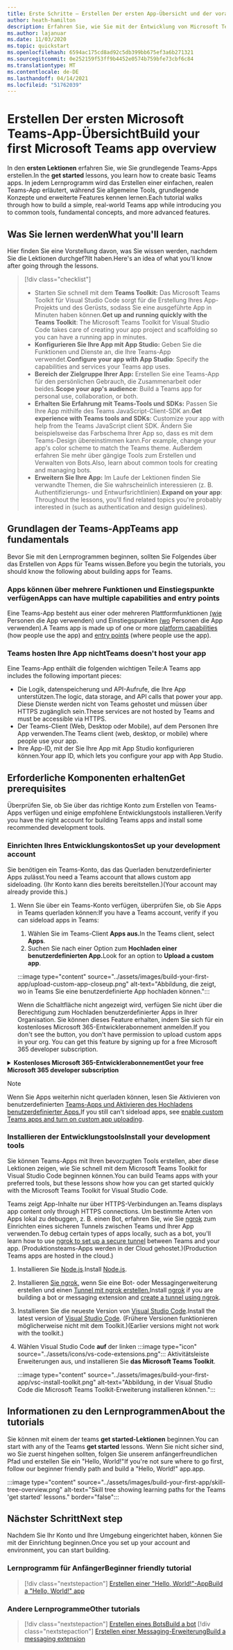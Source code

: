 ```yaml
---
title: Erste Schritte – Erstellen Der ersten App-Übersicht und der voraussetzungen
author: heath-hamilton
description: Erfahren Sie, wie Sie mit der Entwicklung von Microsoft Teams-Apps beginnen und Ihre Umgebung einrichten.
ms.author: lajanuar
ms.date: 11/03/2020
ms.topic: quickstart
ms.openlocfilehash: 6594ac175cd8ad92c5db399bb675ef3a6b271321
ms.sourcegitcommit: 0e252159f53ff9b4452e0574b759bfe73cbf6c84
ms.translationtype: MT
ms.contentlocale: de-DE
ms.lasthandoff: 04/14/2021
ms.locfileid: "51762039"
---
```

# <a name="build-your-first-microsoft-teams-app-overview"></a><span data-ttu-id="8903a-103">Erstellen Der ersten Microsoft Teams-App-Übersicht</span><span class="sxs-lookup"><span data-stu-id="8903a-103">Build your first Microsoft Teams app overview</span></span>

<span data-ttu-id="8903a-104">In den **ersten Lektionen** erfahren Sie, wie Sie grundlegende Teams-Apps erstellen.</span><span class="sxs-lookup"><span data-stu-id="8903a-104">In the **get started** lessons, you learn how to create basic Teams apps.</span></span> <span data-ttu-id="8903a-105">In jedem Lernprogramm wird das Erstellen einer einfachen, realen Teams-App erläutert, während Sie allgemeine Tools, grundlegende Konzepte und erweiterte Features kennen lernen.</span><span class="sxs-lookup"><span data-stu-id="8903a-105">Each tutorial walks through how to build a simple, real-world Teams app while introducing you to common tools, fundamental concepts, and more advanced features.</span></span>

## <a name="what-youll-learn"></a><span data-ttu-id="8903a-106">Was Sie lernen werden</span><span class="sxs-lookup"><span data-stu-id="8903a-106">What you'll learn</span></span>

<span data-ttu-id="8903a-107">Hier finden Sie eine Vorstellung davon, was Sie wissen werden, nachdem Sie die Lektionen durchgef?llt haben.</span><span class="sxs-lookup"><span data-stu-id="8903a-107">Here's an idea of what you'll know after going through the lessons.</span></span>

> [!div class="checklist"]
  >
  > * <span data-ttu-id="8903a-108">Starten Sie schnell mit dem **Teams Toolkit:** Das Microsoft Teams Toolkit für Visual Studio Code sorgt für die Erstellung Ihres App-Projekts und des Gerüsts, sodass Sie eine ausgeführte App in Minuten haben können.</span><span class="sxs-lookup"><span data-stu-id="8903a-108">**Get up and running quickly with the Teams Toolkit**: The Microsoft Teams Toolkit for Visual Studio Code takes care of creating your app project and scaffolding so you can have a running app in minutes.</span></span>
  > * <span data-ttu-id="8903a-109">**Konfigurieren Sie Ihre App mit App Studio:** Geben Sie die Funktionen und Dienste an, die Ihre Teams-App verwendet.</span><span class="sxs-lookup"><span data-stu-id="8903a-109">**Configure your app with App Studio**: Specify the capabilities and services your Teams app uses.</span></span>
  > * <span data-ttu-id="8903a-110">**Bereich der Zielgruppe Ihrer App:** Erstellen Sie eine Teams-App für den persönlichen Gebrauch, die Zusammenarbeit oder beides.</span><span class="sxs-lookup"><span data-stu-id="8903a-110">**Scope your app's audience**: Build a Teams app for personal use, collaboration, or both.</span></span>
> * <span data-ttu-id="8903a-111">**Erhalten Sie Erfahrung mit Teams-Tools und SDKs:** Passen Sie Ihre App mithilfe des Teams JavaScript-Client-SDK an.</span><span class="sxs-lookup"><span data-stu-id="8903a-111">**Get experience with Teams tools and SDKs**: Customize your app with help from the Teams JavaScript client SDK.</span></span> <span data-ttu-id="8903a-112">Ändern Sie beispielsweise das Farbschema Ihrer App so, dass es mit dem Teams-Design übereinstimmen kann.</span><span class="sxs-lookup"><span data-stu-id="8903a-112">For example, change your app's color scheme to match the Teams theme.</span></span> <span data-ttu-id="8903a-113">Außerdem erfahren Sie mehr über gängige Tools zum Erstellen und Verwalten von Bots.</span><span class="sxs-lookup"><span data-stu-id="8903a-113">Also, learn about common tools for creating and managing bots.</span></span>
  > * <span data-ttu-id="8903a-114">**Erweitern Sie Ihre App:** Im Laufe der Lektionen finden Sie verwandte Themen, die Sie wahrscheinlich interessieren (z. B. Authentifizierungs- und Entwurfsrichtlinien).</span><span class="sxs-lookup"><span data-stu-id="8903a-114">**Expand on your app**: Throughout the lessons, you'll find related topics you're probably interested in (such as authentication and design guidelines).</span></span>

## <a name="teams-app-fundamentals"></a><span data-ttu-id="8903a-115">Grundlagen der Teams-App</span><span class="sxs-lookup"><span data-stu-id="8903a-115">Teams app fundamentals</span></span>

<span data-ttu-id="8903a-116">Bevor Sie mit den Lernprogrammen beginnen, sollten Sie Folgendes über das Erstellen von Apps für Teams wissen.</span><span class="sxs-lookup"><span data-stu-id="8903a-116">Before you begin the tutorials, you should know the following about building apps for Teams.</span></span>

### <a name="apps-can-have-multiple-capabilities-and-entry-points"></a><span data-ttu-id="8903a-117">Apps können über mehrere Funktionen und Einstiegspunkte verfügen</span><span class="sxs-lookup"><span data-stu-id="8903a-117">Apps can have multiple capabilities and entry points</span></span>

<span data-ttu-id="8903a-118">Eine Teams-App besteht aus einer oder mehreren Plattformfunktionen [(wie](../concepts/capabilities-overview.md) Personen die App verwenden) und Einstiegspunkten [(wo](../concepts/extensibility-points.md) Personen die App verwenden).</span><span class="sxs-lookup"><span data-stu-id="8903a-118">A Teams app is made up of one or more [platform capabilities](../concepts/capabilities-overview.md) (how people use the app) and [entry points](../concepts/extensibility-points.md) (where people use the app).</span></span>

### <a name="teams-doesnt-host-your-app"></a><span data-ttu-id="8903a-119">Teams hosten Ihre App nicht</span><span class="sxs-lookup"><span data-stu-id="8903a-119">Teams doesn't host your app</span></span>

<span data-ttu-id="8903a-120">Eine Teams-App enthält die folgenden wichtigen Teile:</span><span class="sxs-lookup"><span data-stu-id="8903a-120">A Teams app includes the following important pieces:</span></span>

* <span data-ttu-id="8903a-121">Die Logik, datenspeicherung und API-Aufrufe, die Ihre App unterstützen.</span><span class="sxs-lookup"><span data-stu-id="8903a-121">The logic, data storage, and API calls that power your app.</span></span> <span data-ttu-id="8903a-122">Diese Dienste werden nicht von Teams gehostet und müssen über HTTPS zugänglich sein.</span><span class="sxs-lookup"><span data-stu-id="8903a-122">These services are not hosted by Teams and must be accessible via HTTPS.</span></span>
* <span data-ttu-id="8903a-123">Der Teams-Client (Web, Desktop oder Mobile), auf dem Personen Ihre App verwenden.</span><span class="sxs-lookup"><span data-stu-id="8903a-123">The Teams client (web, desktop, or mobile) where people use your app.</span></span>
* <span data-ttu-id="8903a-124">Ihre App-ID, mit der Sie Ihre App mit App Studio konfigurieren können.</span><span class="sxs-lookup"><span data-stu-id="8903a-124">Your app ID, which lets you configure your app with App Studio.</span></span>

## <a name="get-prerequisites"></a><span data-ttu-id="8903a-125">Erforderliche Komponenten erhalten</span><span class="sxs-lookup"><span data-stu-id="8903a-125">Get prerequisites</span></span>

<span data-ttu-id="8903a-126">Überprüfen Sie, ob Sie über das richtige Konto zum Erstellen von Teams-Apps verfügen und einige empfohlene Entwicklungstools installieren.</span><span class="sxs-lookup"><span data-stu-id="8903a-126">Verify you have the right account for building Teams apps and install some recommended development tools.</span></span>

### <a name="set-up-your-development-account"></a><span data-ttu-id="8903a-127">Einrichten Ihres Entwicklungskontos</span><span class="sxs-lookup"><span data-stu-id="8903a-127">Set up your development account</span></span>

<span data-ttu-id="8903a-128">Sie benötigen ein Teams-Konto, das das Querladen benutzerdefinierter Apps zulässt.</span><span class="sxs-lookup"><span data-stu-id="8903a-128">You need a Teams account that allows custom app sideloading.</span></span> <span data-ttu-id="8903a-129">(Ihr Konto kann dies bereits bereitstellen.)</span><span class="sxs-lookup"><span data-stu-id="8903a-129">(Your account may already provide this.)</span></span>

1. <span data-ttu-id="8903a-130">Wenn Sie über ein Teams-Konto verfügen, überprüfen Sie, ob Sie Apps in Teams querladen können:</span><span class="sxs-lookup"><span data-stu-id="8903a-130">If you have a Teams account, verify if you can sideload apps in Teams:</span></span>
    1. <span data-ttu-id="8903a-131">Wählen Sie im Teams-Client **Apps aus.**</span><span class="sxs-lookup"><span data-stu-id="8903a-131">In the Teams client, select **Apps**.</span></span>
    1. <span data-ttu-id="8903a-132">Suchen Sie nach einer Option zum **Hochladen einer benutzerdefinierten App.**</span><span class="sxs-lookup"><span data-stu-id="8903a-132">Look for an option to **Upload a custom app**.</span></span>

    :::image type="content" source="../assets/images/build-your-first-app/upload-custom-app-closeup.png" alt-text="Abbildung, die zeigt, wo in Teams Sie eine benutzerdefinierte App hochladen können.":::
    
    <span data-ttu-id="8903a-134">Wenn die Schaltfläche nicht angezeigt wird, verfügen Sie nicht über die Berechtigung zum Hochladen benutzerdefinierter Apps in Ihrer Organisation. Sie können dieses Feature erhalten, indem Sie sich für ein kostenloses Microsoft 365-Entwicklerabonnement anmelden.</span><span class="sxs-lookup"><span data-stu-id="8903a-134">If you don't see the button, you don't have permission to upload custom apps in your org. You can get this feature by signing up for a free Microsoft 365 developer subscription.</span></span>

<!-- markdownlint-disable MD033 -->
<details>

<summary><span data-ttu-id="8903a-135"><b>Kostenloses Microsoft 365-Entwicklerabonnement</b></span><span class="sxs-lookup"><span data-stu-id="8903a-135"><b>Get your free Microsoft 365 developer subscription</b></span></span></summary>

<span data-ttu-id="8903a-136">Sie können ein kostenloses Teams-Testkonto erhalten, das das Querladen von Apps ermöglicht, indem Sie am Microsoft 365-Entwicklerprogramm teilnehmen.</span><span class="sxs-lookup"><span data-stu-id="8903a-136">You can get a free Teams test account that allows app sideloading by joining the Microsoft 365 developer program.</span></span> <span data-ttu-id="8903a-137">(Der Registrierungsprozess dauert ca. zwei Minuten.)</span><span class="sxs-lookup"><span data-stu-id="8903a-137">(The registration process takes approximately two minutes.)</span></span>

1. <span data-ttu-id="8903a-138">Wechseln Sie zum [Microsoft 365-Entwicklerprogramm](https://developer.microsoft.com/microsoft-365/dev-program).</span><span class="sxs-lookup"><span data-stu-id="8903a-138">Go to the [Microsoft 365 developer program](https://developer.microsoft.com/microsoft-365/dev-program).</span></span>
1. <span data-ttu-id="8903a-139">Wählen **Sie Jetzt beitreten** aus, und folgen Sie den Anweisungen auf dem Bildschirm.</span><span class="sxs-lookup"><span data-stu-id="8903a-139">Select **Join Now** and follow the onscreen instructions.</span></span>
1. <span data-ttu-id="8903a-140">Wenn Sie zum Willkommensbildschirm kommen, wählen Sie **E5-Abonnement einrichten aus.**</span><span class="sxs-lookup"><span data-stu-id="8903a-140">When you get to the welcome screen, select **Set up E5 subscription**.</span></span>
1. <span data-ttu-id="8903a-141">Richten Sie Ihr Administratorkonto ein.</span><span class="sxs-lookup"><span data-stu-id="8903a-141">Set up your administrator account.</span></span> <span data-ttu-id="8903a-142">Sobald Sie fertig sind, sollte ein Bildschirm wie dieser angezeigt werden.</span><span class="sxs-lookup"><span data-stu-id="8903a-142">Once you finish, you should see a screen like this.</span></span>
:::image type="content" source="../assets/images/build-your-first-app/dev-program-subscription.png" alt-text="Beispiel für das, was Sie nach der Anmeldung für das Microsoft 365-Entwicklerprogramm sehen.":::
1. <span data-ttu-id="8903a-144">Melden Sie sich mit dem Administratorkonto, das Sie gerade eingerichtet haben, bei Teams an.</span><span class="sxs-lookup"><span data-stu-id="8903a-144">Log in to Teams using the administrator account you just set up.</span></span>
1. <span data-ttu-id="8903a-145">Überprüfen Sie, ob Sie jetzt über die **Option Benutzerdefinierte App hochladen** verfügen.</span><span class="sxs-lookup"><span data-stu-id="8903a-145">Verify if you now have the **Upload a custom app** option.</span></span>

</details>

> [!Note]
> <span data-ttu-id="8903a-146">Wenn Sie Apps weiterhin nicht querladen können, lesen Sie Aktivieren von benutzerdefinierten [Teams-Apps und Aktivieren des Hochladens benutzerdefinierter Apps.](https://docs.microsoft.com/microsoftteams/platform/concepts/build-and-test/prepare-your-o365-tenant#enable-custom-teams-apps-and-turn-on-custom-app-uploading)</span><span class="sxs-lookup"><span data-stu-id="8903a-146">If you still can't sideload apps, see [enable custom Teams apps and turn on custom app uploading](https://docs.microsoft.com/microsoftteams/platform/concepts/build-and-test/prepare-your-o365-tenant#enable-custom-teams-apps-and-turn-on-custom-app-uploading).</span></span>

### <a name="install-your-development-tools"></a><span data-ttu-id="8903a-147">Installieren der Entwicklungstools</span><span class="sxs-lookup"><span data-stu-id="8903a-147">Install your development tools</span></span>

<span data-ttu-id="8903a-148">Sie können Teams-Apps mit Ihren bevorzugten Tools erstellen, aber diese Lektionen zeigen, wie Sie schnell mit dem Microsoft Teams Toolkit for Visual Studio Code beginnen können.</span><span class="sxs-lookup"><span data-stu-id="8903a-148">You can build Teams apps with your preferred tools, but these lessons show how you can get started quickly with the Microsoft Teams Toolkit for Visual Studio Code.</span></span>

<span data-ttu-id="8903a-149">Teams zeigt App-Inhalte nur über HTTPS-Verbindungen an.</span><span class="sxs-lookup"><span data-stu-id="8903a-149">Teams displays app content only through HTTPS connections.</span></span> <span data-ttu-id="8903a-150">Um bestimmte Arten von Apps lokal zu debuggen, z. B. einen Bot, erfahren Sie, wie Sie [ngrok](../concepts/build-and-test/debug.md#locally-hosted) zum Einrichten eines sicheren Tunnels zwischen Teams und Ihrer App verwenden.</span><span class="sxs-lookup"><span data-stu-id="8903a-150">To debug certain types of apps locally, such as a bot, you'll learn how to use [ngrok to set up a secure tunnel](../concepts/build-and-test/debug.md#locally-hosted) between Teams and your app.</span></span> <span data-ttu-id="8903a-151">(Produktionsteams-Apps werden in der Cloud gehostet.)</span><span class="sxs-lookup"><span data-stu-id="8903a-151">(Production Teams apps are hosted in the cloud.)</span></span>

1. <span data-ttu-id="8903a-152">Installieren Sie [Node.js](https://nodejs.org/en/).</span><span class="sxs-lookup"><span data-stu-id="8903a-152">Install [Node.js](https://nodejs.org/en/).</span></span>
1. <span data-ttu-id="8903a-153">Installieren [Sie ngrok,](https://ngrok.com/download) wenn Sie eine Bot- oder Messagingerweiterung erstellen und einen [Tunnel mit ngrok erstellen.](https://docs.microsoft.com/microsoftteams/platform/tutorials/get-started-dotnet-app-studio#tunnel-using-ngrok)</span><span class="sxs-lookup"><span data-stu-id="8903a-153">Install [ngrok](https://ngrok.com/download) if you are building a bot or messaging extension and [create a tunnel using ngrok](https://docs.microsoft.com/microsoftteams/platform/tutorials/get-started-dotnet-app-studio#tunnel-using-ngrok).</span></span>
1. <span data-ttu-id="8903a-154">Installieren Sie die neueste Version von [Visual Studio Code](https://code.visualstudio.com/download).</span><span class="sxs-lookup"><span data-stu-id="8903a-154">Install the latest version of [Visual Studio Code](https://code.visualstudio.com/download).</span></span> <span data-ttu-id="8903a-155">(Frühere Versionen funktionieren möglicherweise nicht mit dem Toolkit.)</span><span class="sxs-lookup"><span data-stu-id="8903a-155">(Earlier versions might not work with the toolkit.)</span></span>
1. Wählen Visual Studio Code **auf** der linken :::image type="icon" source="../assets/icons/vs-code-extensions.png"::: Aktivitätsleiste Erweiterungen aus, und installieren Sie **das Microsoft Teams Toolkit**.

    :::image type="content" source="../assets/images/build-your-first-app/vsc-install-toolkit.png" alt-text="Abbildung, in der Visual Studio Code die Microsoft Teams Toolkit-Erweiterung installieren können.":::

## <a name="about-the-tutorials"></a><span data-ttu-id="8903a-158">Informationen zu den Lernprogrammen</span><span class="sxs-lookup"><span data-stu-id="8903a-158">About the tutorials</span></span>

<span data-ttu-id="8903a-159">Sie können mit einem der teams **get started-Lektionen** beginnen.</span><span class="sxs-lookup"><span data-stu-id="8903a-159">You can start with any of the Teams **get started** lessons.</span></span> <span data-ttu-id="8903a-160">Wenn Sie nicht sicher sind, wo Sie zuerst hingehen sollten, folgen Sie unserem anfängerfreundlichen Pfad und erstellen Sie ein "Hello, World!"</span><span class="sxs-lookup"><span data-stu-id="8903a-160">If you're not sure where to go first, follow our beginner friendly path and build a "Hello, World!"</span></span> <span data-ttu-id="8903a-161">app.</span><span class="sxs-lookup"><span data-stu-id="8903a-161">app.</span></span>

:::image type="content" source="../assets/images/build-your-first-app/skill-tree-overview.png" alt-text="Skill tree showing learning paths for the Teams 'get started' lessons." border="false":::

## <a name="next-step"></a><span data-ttu-id="8903a-163">Nächster Schritt</span><span class="sxs-lookup"><span data-stu-id="8903a-163">Next step</span></span>

<span data-ttu-id="8903a-164">Nachdem Sie Ihr Konto und Ihre Umgebung eingerichtet haben, können Sie mit der Einrichtung beginnen.</span><span class="sxs-lookup"><span data-stu-id="8903a-164">Once you set up your account and environment, you can start building.</span></span>

### <a name="beginner-friendly-tutorial"></a><span data-ttu-id="8903a-165">Lernprogramm für Anfänger</span><span class="sxs-lookup"><span data-stu-id="8903a-165">Beginner friendly tutorial</span></span>

> [!div class="nextstepaction"]
> [<span data-ttu-id="8903a-166">Erstellen einer "Hello, World!"-App</span><span class="sxs-lookup"><span data-stu-id="8903a-166">Build a "Hello, World!" app</span></span>](../build-your-first-app/build-and-run.md)

### <a name="other-tutorials"></a><span data-ttu-id="8903a-167">Andere Lernprogramme</span><span class="sxs-lookup"><span data-stu-id="8903a-167">Other tutorials</span></span>

> [!div class="nextstepaction"]
> [<span data-ttu-id="8903a-168">Erstellen eines Bots</span><span class="sxs-lookup"><span data-stu-id="8903a-168">Build a bot</span></span>](../build-your-first-app/build-bot.md)
> [!div class="nextstepaction"]
> [<span data-ttu-id="8903a-169">Erstellen einer Messaging-Erweiterung</span><span class="sxs-lookup"><span data-stu-id="8903a-169">Build a messaging extension</span></span>](../build-your-first-app/build-messaging-extension.md)
